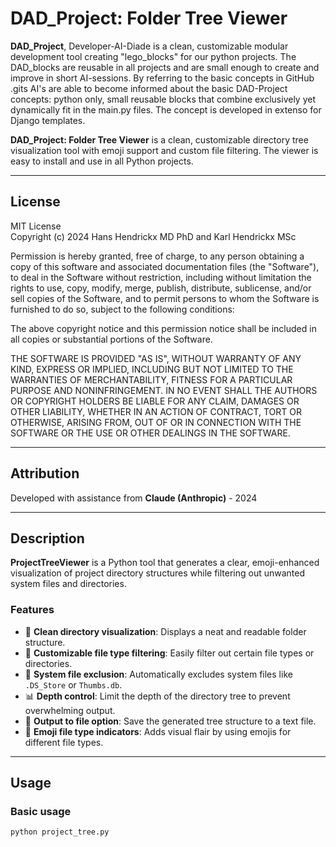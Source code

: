 # DAD_Project: Folder Tree Viewer

**DAD_Project**, Developer-AI-Diade is a clean, customizable modular development tool creating "lego_blocks" for our python projects. The DAD_blocks are reusable in all projects and are small enough to create and improve in short AI-sessions. By referring to the basic concepts in GitHub .gits AI's are able to become informed about the basic DAD-Project concepts: python only, small reusable blocks that combine exclusively yet dynamically fit in the main.py files. The concept is developed in extenso for Django templates.

**DAD_Project: Folder Tree Viewer** is a clean, customizable directory tree visualization tool with emoji support and custom file filtering. The viewer is easy to install and use in all Python projects.

---

## License

MIT License  
Copyright (c) 2024 Hans Hendrickx MD PhD and Karl Hendrickx MSc

Permission is hereby granted, free of charge, to any person obtaining a copy of this software and associated documentation files (the "Software"), to deal in the Software without restriction, including without limitation the rights to use, copy, modify, merge, publish, distribute, sublicense, and/or sell copies of the Software, and to permit persons to whom the Software is furnished to do so, subject to the following conditions:

The above copyright notice and this permission notice shall be included in all copies or substantial portions of the Software.

THE SOFTWARE IS PROVIDED "AS IS", WITHOUT WARRANTY OF ANY KIND, EXPRESS OR IMPLIED, INCLUDING BUT NOT LIMITED TO THE WARRANTIES OF MERCHANTABILITY, FITNESS FOR A PARTICULAR PURPOSE AND NONINFRINGEMENT. IN NO EVENT SHALL THE AUTHORS OR COPYRIGHT HOLDERS BE LIABLE FOR ANY CLAIM, DAMAGES OR OTHER LIABILITY, WHETHER IN AN ACTION OF CONTRACT, TORT OR OTHERWISE, ARISING FROM, OUT OF OR IN CONNECTION WITH THE SOFTWARE OR THE USE OR OTHER DEALINGS IN THE SOFTWARE.

---

## Attribution

Developed with assistance from **Claude (Anthropic)** - 2024

---

## Description

**ProjectTreeViewer** is a Python tool that generates a clear, emoji-enhanced visualization of project directory structures while filtering out unwanted system files and directories.

### Features

- 📁 **Clean directory visualization**: Displays a neat and readable folder structure.
- 🎯 **Customizable file type filtering**: Easily filter out certain file types or directories.
- 🚫 **System file exclusion**: Automatically excludes system files like `.DS_Store` or `Thumbs.db`.
- 📊 **Depth control**: Limit the depth of the directory tree to prevent overwhelming output.
- 💾 **Output to file option**: Save the generated tree structure to a text file.
- 🎨 **Emoji file type indicators**: Adds visual flair by using emojis for different file types.

---

## Usage

### Basic usage
```bash
python project_tree.py
